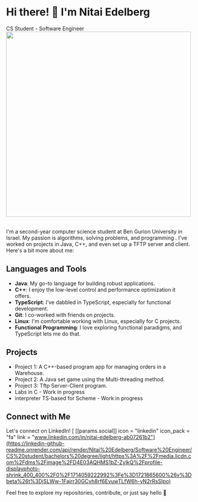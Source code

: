 # Hi there! 👋 I'm Nitai Edelberg

CS Student - Software Engineer
<img src="https://user-images.githubusercontent.com/74038190/212749447-bfb7e725-6987-49d9-ae85-2015e3e7cc41.gif" width="500">
<br><br>

I'm a second-year computer science student at Ben Gurion University in Israel. My passion is algorithms, solving problems, and programming . I've worked on projects in Java, C++, and even set up a TFTP server and client. Here's a bit more about me:

## Languages and Tools

- **Java**: My go-to language for building robust applications.
- **C++**: I enjoy the low-level control and performance optimization it offers.
- **TypeScript**: I've dabbled in TypeScript, especially for functional development.
- **Git**: I co-worked with friends on projects.
- **Linux**: I'm comfortable working with Linux, especially for C projects.
- **Functional Programming**: I love exploring functional paradigms, and TypeScript lets me do that.

## Projects

- Project 1: A C++-based program app for managing orders in a Warehouse.
- Project 2: A Java set game using the Multi-threading method.
- Project 3: Tftp Server-Client program.
- Labs in C - Work in progress
- interpreter TS-based for Scheme - Work in progress

## Connect with Me

Let's connect on LinkedIn! 
[ [[params.social]]
    icon = "linkedin"
    icon_pack = "fa"
    link = "www.linkedin.com/in/nitai-edelberg-ab07261b2"](https://linkedin-github-readme.onrender.com/api/render/Nitai%20Edelberg/Software%20Engineer/CS%20student/bachelors%20degree/light/https%3A%2F%2Fmedia.licdn.com%2Fdms%2Fimage%2FD4E03AQHMS1bZ-ZylkQ%2Fprofile-displayphoto-shrink_400_400%2F0%2F1714059222992%3Fe%3D1721865600%26v%3Dbeta%26t%3DjSLWw-1Fajrr30GCvh8rf6EvuwTLfW6h-yN2rRsSIpo)

Feel free to explore my repositories, contribute, or just say hello 🚀

<!---
NitaiEdelberg/NitaiEdelberg is a ✨ special ✨ repository because its `README.md` (this file) appears on your GitHub profile.
You can click the Preview link to take a look at your changes.
--->
